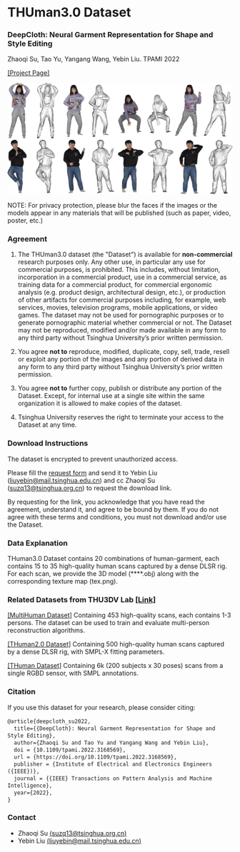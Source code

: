 # THUman3.0 Dataset
### DeepCloth: Neural Garment Representation for Shape and Style Editing
Zhaoqi Su, Tao Yu, Yangang Wang, Yebin Liu.  TPAMI 2022

[[Project Page]](http://www.liuyebin.com/DeepCloth/DeepCloth.html)

![teaser](./THuman3.0.png)

NOTE: For privacy protection, please blur the faces if the images or the models appear in any materials that will be published (such as paper, video, poster, etc.)

### Agreement
1. The THUman3.0 dataset (the "Dataset") is available for **non-commercial** research purposes only. Any other use, in particular any use for commercial purposes, is prohibited. This includes, without limitation, incorporation in a commercial product, use in a commercial service, as training data for a commercial product, for commercial ergonomic analysis (e.g. product design, architectural design, etc.), or production of other artifacts for commercial purposes including, for example, web services, movies, television programs, mobile applications, or video games. The dataset may not be used for pornographic purposes or to generate pornographic material whether commercial or not. The Dataset may not be reproduced, modified and/or made available in any form to any third party without Tsinghua University’s prior written permission.

2. You agree **not to** reproduce, modified, duplicate, copy, sell, trade, resell or exploit any portion of the images and any portion of derived data in any form to any third party without Tsinghua University’s prior written permission.

3. You agree **not to** further copy, publish or distribute any portion of the Dataset. Except, for internal use at a single site within the same organization it is allowed to make copies of the dataset.

4. Tsinghua University reserves the right to terminate your access to the Dataset at any time.


### Download Instructions 
The dataset is encrypted to prevent unauthorized access.

Please fill the [request form](./THUman3.0_Agreement.pdf) and send it to Yebin Liu (liuyebin@mail.tsinghua.edu.cn) and cc Zhaoqi Su (suzq13@tsinghua.org.cn) to request the download link. 

By requesting for the link, you acknowledge that you have read the agreement, understand it, and agree to be bound by them. If you do not agree with these terms and conditions, you must not download and/or use the Dataset.


### Data Explanation
THuman3.0 Dataset contains 20 combinations of human-garment, each contains 15 to 35 high-quality human scans captured by a dense DLSR rig.
For each scan, we provide the 3D model (****.obj) along with the corresponding texture map (tex.png).


### Related Datasets from THU3DV Lab [[Link]](http://liuyebin.com/)
[[MultiHuman Dataset]](https://github.com/y-zheng18/MultiHuman-Dataset/) Containing 453 high-quality scans, each contains 1-3 persons. The dataset can be used to train and evaluate multi-person reconstruction algorithms.

[[THuman2.0 Dataset]](https://github.com/ytrock/THuman2.0-Dataset) Containing 500 high-quality human scans captured by a dense DLSR rig, with SMPL-X fitting parameters. 

[[THuman Dataset]](https://github.com/ZhengZerong/DeepHuman/tree/master/THUmanDataset) Containing 6k (200 subjects x 30 poses) scans from a single RGBD sensor, with SMPL annotations. 



### Citation
If you use this dataset for your research, please consider citing:
```
@article{deepcloth_su2022,
  title={{DeepCloth}: Neural Garment Representation for Shape and Style Editing},
  author={Zhaoqi Su and Tao Yu and Yangang Wang and Yebin Liu},
  doi = {10.1109/tpami.2022.3168569},
  url = {https://doi.org/10.1109/tpami.2022.3168569},
  publisher = {Institute of Electrical and Electronics Engineers ({IEEE})},
  journal = {{IEEE} Transactions on Pattern Analysis and Machine Intelligence},
  year={2022},
}
```

### Contact
- Zhaoqi Su [(suzq13@tsinghua.org.cn)](mailto:suzq13@tsinghua.org.cn)
- Yebin Liu [(liuyebin@mail.tsinghua.edu.cn)](mailto:liuyebin@mail.tsinghua.edu.cn)
